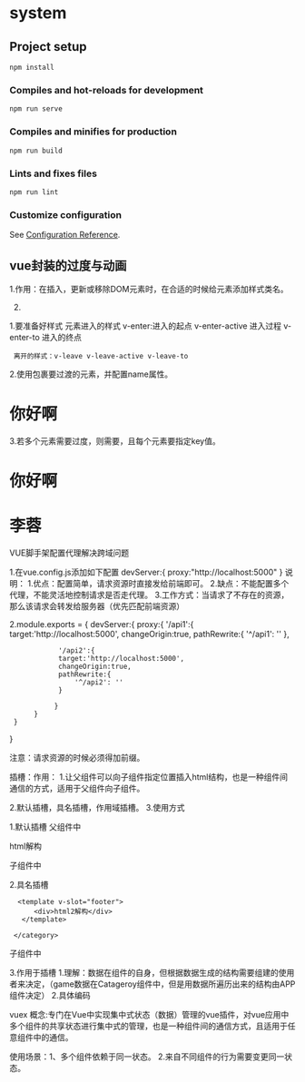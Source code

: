 # system

## Project setup
```
npm install
```

### Compiles and hot-reloads for development
```
npm run serve
```

### Compiles and minifies for production
```
npm run build
```

### Lints and fixes files
```
npm run lint
```

### Customize configuration
See [Configuration Reference](https://cli.vuejs.org/config/).



## vue封装的过度与动画
1.作用：在插入，更新或移除DOM元素时，在合适的时候给元素添加样式类名。

   2.
  1.要准备好样式
     元素进入的样式  v-enter:进入的起点 v-enter-active 进入过程
     v-enter-to 进入的终点

     离开的样式：v-leave v-leave-active v-leave-to

2.使用<transition>包裹要过渡的元素，并配置name属性。
 <transition name="hello" appear>
      <h1 v-show="isShow">你好啊</h1>
     </transition>


3.若多个元素需要过度，则需要，且每个元素要指定key值。
 <transition-group 
     appear
     name="animate__animated animate__bounce" 
     enter-active-class="animate__backInDown"
     leave-active-class="animate__fadeOutUp"
     >
      <h1 v-show="!isShow" key="1">你好啊</h1>
      <h1 v-show="isShow" key="2">李蓉</h1>
 </transition-group >



VUE脚手架配置代理解决跨域问题

1.在vue.config.js添加如下配置
devServer:{
     proxy:"http://localhost:5000"
}
说明：
1.优点：配置简单，请求资源时直接发给前端即可。
2.缺点：不能配置多个代理，不能灵活地控制请求是否走代理。
3.工作方式：当请求了不存在的资源，那么该请求会转发给服务器（优先匹配前端资源）


2.module.exports = {
     devServer:{
          proxy:{
               '/api1':{
                target:'http://localhost:5000',
                changeOrigin:true,
                pathRewrite:{
                    '^/api1': ''
                },

                '/api2':{
                target:'http://localhost:5000',
                changeOrigin:true,
                pathRewrite:{
                    '^/api2': ''
                }

               }
          }
     }
}

注意：请求资源的时候必须得加前缀。

插槽：作用：
1.让父组件可以向子组件指定位置插入html结构，也是一种组件间通信的方式，适用于父组件向子组件。

2.默认插槽，具名插槽，作用域插槽。
3.使用方式

1.默认插槽
父组件中   <category>
            <div>html解构</div>
          </category>

子组件中   <template>
             <div>
             <slot>默认插槽内容</slot>
           </template>   

2.具名插槽
    <category>
       <template slot="center">
          <div>html解构</div>
       </template>   

      <template v-slot="footer">
          <div>html2解构</div>
       </template>   
     
     </category>

子组件中
      <template>
         <div>
            <slot name="center">默认插槽内容</slot>
            <slot name="center">默认插槽内容</slot>
          </div>
     </template>   

3.作用于插槽
  1.理解：数据在组件的自身，但根据数据生成的结构需要组建的使用者来决定，（game数据在Catageroy组件中，但是用数据所遍历出来的结构由APP组件决定）
  2.具体编码


  vuex
  概念:专门在Vue中实现集中式状态（数据）管理的vue插件，对vue应用中多个组件的共享状态进行集中式的管理，也是一种组件间的通信方式，且适用于任意组件中的通信。

  使用场景：1、多个组件依赖于同一状态。
  2.来自不同组件的行为需要变更同一状态。   
